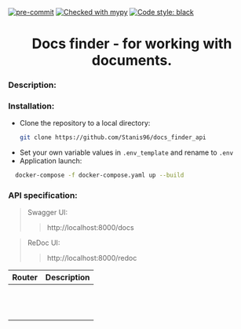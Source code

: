 [![pre-commit](https://img.shields.io/badge/pre--commit-enabled-brightgreen?logo=pre-commit)](https://github.com/pre-commit/pre-commit)
[![Checked with mypy](http://www.mypy-lang.org/static/mypy_badge.svg)](http://mypy-lang.org/)
[![Code style: black](https://img.shields.io/badge/code%20style-black-000000.svg)](https://github.com/psf/black)
<h1 align="center">Docs finder - for working with documents.</h1>

### Description:

### Installation:
* Clone the repository to a local directory:
  ```sh
  git clone https://github.com/Stanis96/docs_finder_api
  ```
* Set your own variable values in ```.env_template``` and rename to ```.env```
* Application launch:
```sh
  docker-compose -f docker-compose.yaml up --build
  ```

### API specification:
>Swagger UI:
> >http://localhost:8000/docs

>ReDoc UI:
> >http://localhost:8000/redoc
>
| Router | Description |
|:-------|:------------|
|        |             |
|        |             |
|        |             |
|        |             |
|        |             |
|        |             |
|        |             |
|        |             |
|        |             |
|        |             |
|        |             |
|        |             |
